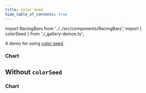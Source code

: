 ```yaml
---
title: Color Seed
hide_table_of_contents: true
---
```


import RacingBars from '../../src/components/RacingBars';
import { colorSeed } from './\_gallery-demos.ts';

A demo for using [color seed](../documentation/options.md#colorseed).

<!--truncate-->

### Chart

<div className="gallery">
  <RacingBars
    {...colorSeed}
  />
</div>

## Without `colorSeed`

### Chart

<div className="gallery">
  <RacingBars
    dataUrl="/data/population.csv"
    dataType="csv"
    title="World Population"
    showGroups={false}
  />
</div>
